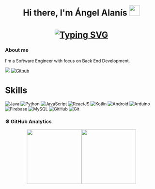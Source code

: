 #
<h1 align="center">
Hi there, I'm Ángel Alanís <img src="https://media.giphy.com/media/hvRJCLFzcasrR4ia7z/giphy.gif" width="35">
</h1>

<h1 align="center">
<a href="https://git.io/typing-svg"><img src="https://readme-typing-svg.demolab.com?font=Fira+Code&size=25&duration=3500&pause=1000&color=235DF7&center=true&vCenter=true&multiline=true&width=600&height=80&lines=Welcome+to+%C3%81ngel+Alan%C3%ADs'+GitHub;Software+Engineer" alt="Typing SVG" /></a>
</h1>

### About me

I'm a Software Engineer with focus on Back End Development.

![](https://komarev.com/ghpvc/?username=angelalanis&color=blue&style=flat)
[![Github](https://img.shields.io/github/followers/angelalanis?label=Follow&style=social)](https://github.com/angelalanis)

# Skills
![Java](https://img.shields.io/badge/java-%23ED8B00.svg?style=for-the-badge&logo=openjdk&logoColor=white)
![Python](https://img.shields.io/badge/python-3670A0?style=for-the-badge&logo=python&logoColor=ffdd54)
![JavaScript](https://img.shields.io/badge/javascript-blue?style=for-the-badge&logo=javascript)
![ReactJS](https://img.shields.io/badge/reactjs-gray?style=for-the-badge&logo=react)
![Kotlin](https://img.shields.io/badge/Kotlin-7F52FF?logo=Kotlin&logoColor=white&style=for-the-badge)
![Android](https://img.shields.io/badge/Android-3DDC84?logo=Android&logoColor=white&style=for-the-badge)
![Arduino](https://img.shields.io/badge/Arduino-00878F?logo=Arduino&logoColor=white&style=for-the-badge)
![Firebase](https://img.shields.io/badge/Firebase-FFCA28?logo=Firebase&logoColor=white&style=for-the-badge)
![MySQL](https://img.shields.io/badge/MySQL-4479A1?logo=MySQL&logoColor=white&style=for-the-badge)
![GitHub](https://img.shields.io/badge/github-%23121011.svg?style=for-the-badge&logo=github&logoColor=white)
![Git](https://img.shields.io/badge/git-F05032?style=for-the-badge&logo=git&logoColor=white)

### ⚙️ GitHub Analytics

<p align="center">
<a href="https://github.com/AngelAlanis"><img height="180em" src="https://github-readme-stats-eight-theta.vercel.app/api?username=AngelAlanis&show_icons=true&theme=algolia&include_all_commits=true&count_private=true"/><img height="180em" src="https://github-readme-stats-eight-theta.vercel.app/api/top-langs/?username=AngelAlanis&layout=compact&langs_count=8&theme=algolia"/></a>
</p>
